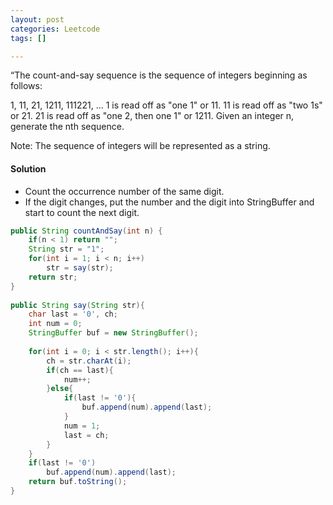 ```yaml
---
layout: post
categories: Leetcode
tags: []

---
```


“The count-and-say sequence is the sequence of integers beginning as follows:

1, 11, 21, 1211, 111221, ...
1 is read off as "one 1" or 11.
11 is read off as "two 1s" or 21.
21 is read off as "one 2, then one 1" or 1211.
Given an integer n, generate the nth sequence.

Note: The sequence of integers will be represented as a string.

#### Solution

- Count the occurrence number of the same digit.
- If the digit changes, put the number and the digit into StringBuffer and start to count the next digit.

```java
public String countAndSay(int n) {
    if(n < 1) return "";
    String str = "1";
    for(int i = 1; i < n; i++)
        str = say(str);
    return str;
}   
    
public String say(String str){
    char last = '0', ch;
    int num = 0;
    StringBuffer buf = new StringBuffer();
    
    for(int i = 0; i < str.length(); i++){
        ch = str.charAt(i);
        if(ch == last){
            num++;
        }else{
            if(last != '0'){
                buf.append(num).append(last);
            }
            num = 1;
            last = ch;
        }
    }
    if(last != '0')
        buf.append(num).append(last);
    return buf.toString();
}
```
